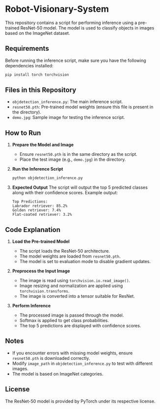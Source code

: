 # Robot-Visionary-System

This repository contains a script for performing inference using a pre-trained ResNet-50 model. The model is used to classify objects in images based on the ImageNet dataset.

## Requirements

Before running the inference script, make sure you have the following dependencies installed:

```bash
pip install torch torchvision
```

## Files in this Repository

- `objdetection_inference.py`: The main inference script.
- `resnet50.pth`: Pre-trained model weights (ensure this file is present in the directory).
- `demo.jpg`: Sample image for testing the inference script.

## How to Run

1. **Prepare the Model and Image**
   - Ensure `resnet50.pth` is in the same directory as the script.
   - Place the test image (e.g., `demo.jpg`) in the directory.

2. **Run the Inference Script**

   ```bash
   python objdetection_inference.py
   ```

3. **Expected Output**
   The script will output the top 5 predicted classes along with their confidence scores. Example output:

   ```
   Top Predictions:
   Labrador retriever: 85.2%
   Golden retriever: 7.4%
   Flat-coated retriever: 3.2%
   ```

## Code Explanation

1. **Load the Pre-trained Model**
   - The script loads the ResNet-50 architecture.
   - The model weights are loaded from `resnet50.pth`.
   - The model is set to evaluation mode to disable gradient updates.

2. **Preprocess the Input Image**
   - The image is read using `torchvision.io.read_image()`.
   - Image resizing and normalization are applied using `torchvision.transforms`.
   - The image is converted into a tensor suitable for ResNet.

3. **Perform Inference**
   - The processed image is passed through the model.
   - Softmax is applied to get class probabilities.
   - The top 5 predictions are displayed with confidence scores.

## Notes
- If you encounter errors with missing model weights, ensure `resnet50.pth` is downloaded correctly.
- Modify `image_path` in `objdetection_inference.py` to test with different images.
- The model is based on ImageNet categories.

## License
The ResNet-50 model is provided by PyTorch under its respective license.
